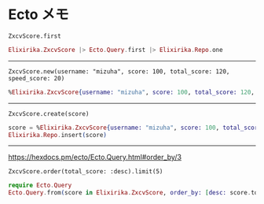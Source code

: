 # Ecto メモ

`ZxcvScore.first`

```elixir
Elixirika.ZxcvScore |> Ecto.Query.first |> Elixirika.Repo.one
```

- - -

`ZxcvScore.new(username: "mizuha", score: 100, total_score: 120, speed_score: 20)`

```elixir
%Elixirika.ZxcvScore{username: "mizuha", score: 100, total_score: 120, speed_score: 20}
```

- - -

`ZxcvScore.create(score)`

```elixir
score = %Elixirika.ZxcvScore{username: "mizuha", score: 100, total_score: 120, speed_score: 20}
Elixirika.Repo.insert(score)
```

- - -

<https://hexdocs.pm/ecto/Ecto.Query.html#order_by/3>

`ZxcvScore.order(total_score: :desc).limit(5)`

```elixir
require Ecto.Query
Ecto.Query.from(score in Elixirika.ZxcvScore, order_by: [desc: score.total_score]) |> Ecto.Query.limit(5) |> Elixirika.Repo.all
```
